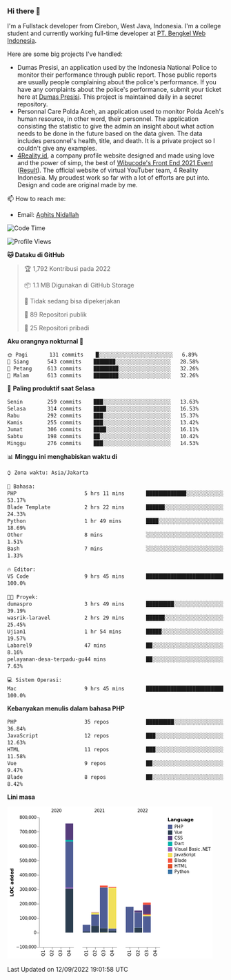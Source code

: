 ### Hi there 👋
I'm a Fullstack developer from Cirebon, West Java, Indonesia. I'm a college student and currently working full-time developer at [PT. Bengkel Web Indonesia](https://github.com/PT-Bengkel-Web-Indonesia).

Here are some big projects I've handled:
- Dumas Presisi, an application used by the Indonesia National Police to monitor their performance through public report. Those public reports are usually people complaining about the police's performance. If you have any complaints about the police's performance, submit your ticket here at [Dumas Presisi](https://dumaspresisi.polri.go.id/dumaspro). This project is maintained daily in a secret repository.
- Personnal Care Polda Aceh, an application used to monitor Polda Aceh's human resource, in other word, their personnel. The application consisting the statistic to give the admin an insight about what action needs to be done in the future based on the data given. The data includes personnel's health, title, and death. It is a private project so I couldn't give any examples.
- [4Reality.id](https://4reality.id), a company profile website designed and made using love and the power of simp, the best of [Wibucode's Front End 2021 Event](https://github.com/wibucode02/submision-event-frontend-2021) ([Result](https://github.com/wibucode02/top-5-pemenang-event-front-end-wibucode-2021)). The official website of virtual YouTuber team, 4 Reality Indonesia. My proudest work so far with a lot of efforts are put into. Design and code are original made by me.

📫 How to reach me:
- Email: [Aghits Nidallah](mailto:yourlovelydev@gmail.com)

<!--START_SECTION:waka-->
![Code Time](http://img.shields.io/badge/Code%20Time-1%2C675%20hrs%2025%20mins-blue)

![Profile Views](http://img.shields.io/badge/Profil%20dilihat-5-blue)

**🐱 Dataku di GitHub** 

> 🏆 1,792 Kontribusi pada 2022
 > 
> 📦 1.1 MB Digunakan di GitHub Storage 
 > 
> 🚫 Tidak sedang bisa dipekerjakan
 > 
> 📜 89 Repositori publik 
 > 
> 🔑 25 Repositori pribadi  
 > 
**Aku orangnya nokturnal 🦉** 

```text
🌞 Pagi       131 commits    █░░░░░░░░░░░░░░░░░░░░░░░░   6.89% 
🌆 Siang      543 commits    ███████░░░░░░░░░░░░░░░░░░   28.58% 
🌃 Petang     613 commits    ████████░░░░░░░░░░░░░░░░░   32.26% 
🌙 Malam      613 commits    ████████░░░░░░░░░░░░░░░░░   32.26%

```
📅 **Paling produktif saat Selasa** 

```text
Senin        259 commits    ███░░░░░░░░░░░░░░░░░░░░░░   13.63% 
Selasa       314 commits    ████░░░░░░░░░░░░░░░░░░░░░   16.53% 
Rabu         292 commits    ███░░░░░░░░░░░░░░░░░░░░░░   15.37% 
Kamis        255 commits    ███░░░░░░░░░░░░░░░░░░░░░░   13.42% 
Jumat        306 commits    ████░░░░░░░░░░░░░░░░░░░░░   16.11% 
Sabtu        198 commits    ██░░░░░░░░░░░░░░░░░░░░░░░   10.42% 
Minggu       276 commits    ███░░░░░░░░░░░░░░░░░░░░░░   14.53%

```


📊 **Minggu ini menghabiskan waktu di** 

```text
⌚︎ Zona waktu: Asia/Jakarta

💬 Bahasa: 
PHP                      5 hrs 11 mins       █████████████░░░░░░░░░░░░   53.17% 
Blade Template           2 hrs 22 mins       ██████░░░░░░░░░░░░░░░░░░░   24.33% 
Python                   1 hr 49 mins        ████░░░░░░░░░░░░░░░░░░░░░   18.69% 
Other                    8 mins              ░░░░░░░░░░░░░░░░░░░░░░░░░   1.51% 
Bash                     7 mins              ░░░░░░░░░░░░░░░░░░░░░░░░░   1.33%

🔥 Editor: 
VS Code                  9 hrs 45 mins       █████████████████████████   100.0%

🐱‍💻 Proyek: 
dumaspro                 3 hrs 49 mins       █████████░░░░░░░░░░░░░░░░   39.19% 
wasrik-laravel           2 hrs 29 mins       ██████░░░░░░░░░░░░░░░░░░░   25.45% 
Ujian1                   1 hr 54 mins        █████░░░░░░░░░░░░░░░░░░░░   19.57% 
Labarel9                 47 mins             ██░░░░░░░░░░░░░░░░░░░░░░░   8.16% 
pelayanan-desa-terpadu-gu44 mins             ██░░░░░░░░░░░░░░░░░░░░░░░   7.63%

💻 Sistem Operasi: 
Mac                      9 hrs 45 mins       █████████████████████████   100.0%

```

**Kebanyakan menulis dalam bahasa PHP** 

```text
PHP                      35 repos            █████████░░░░░░░░░░░░░░░░   36.84% 
JavaScript               12 repos            ███░░░░░░░░░░░░░░░░░░░░░░   12.63% 
HTML                     11 repos            ███░░░░░░░░░░░░░░░░░░░░░░   11.58% 
Vue                      9 repos             ██░░░░░░░░░░░░░░░░░░░░░░░   9.47% 
Blade                    8 repos             ██░░░░░░░░░░░░░░░░░░░░░░░   8.42%

```


**Lini masa**

![Chart not found](https://raw.githubusercontent.com/NikarashiHatsu/NikarashiHatsu/master/charts/bar_graph.png) 


 Last Updated on 12/09/2022 19:01:58 UTC
<!--END_SECTION:waka-->
